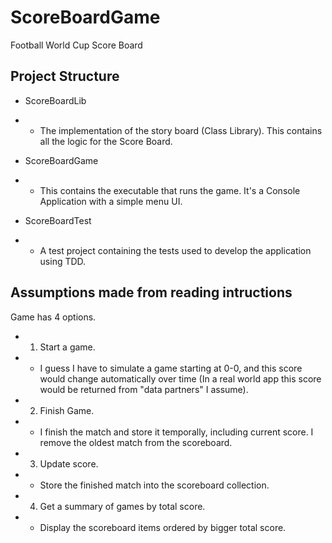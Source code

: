 # ScoreBoardGame

Football World Cup Score Board


## Project Structure

* ScoreBoardLib

* * The implementation of the story board (Class Library). This contains all the logic for the Score Board.

* ScoreBoardGame

* * This contains the executable that runs the game. It's a Console Application with a simple menu UI.

* ScoreBoardTest

* * A test project containing the tests used to develop the application using TDD.



## Assumptions made from reading intructions

Game has 4 options.

* 1. Start a game.
* * I guess I have to simulate a game starting at 0-0, and this score would change automatically over time (In a real world app this score would be returned from "data partners" I assume).

* 2. Finish Game.
* * I finish the match and store it temporally, including current score. I remove the oldest match from the scoreboard.

* 3. Update score.
* * Store the finished match into the scoreboard collection.

* 4. Get a summary of games by total score.
* * Display the scoreboard items ordered by bigger total score.



